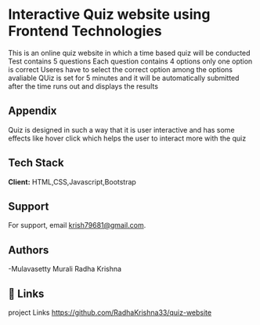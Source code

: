 
# Interactive Quiz website using Frontend Technologies

This is an online quiz website in which a time based quiz will be conducted 
Test contains 5 questions
Each question contains 4 options only one option is correct 
Useres have to select the correct option among the options avaliable
QUiz is set for 5 minutes and it will be automatically submitted after the time runs out and displays the results


## Appendix

Quiz is designed in such a way that it is user interactive and has some effects like hover click which helps the user to interact more with the quiz


## Tech Stack

**Client:** HTML,CSS,Javascript,Bootstrap




## Support

For support, email krish79681@gmail.com.


## Authors

-Mulavasetty Murali Radha Krishna


## 🔗 Links
project Links
https://github.com/RadhaKrishna33/quiz-website




